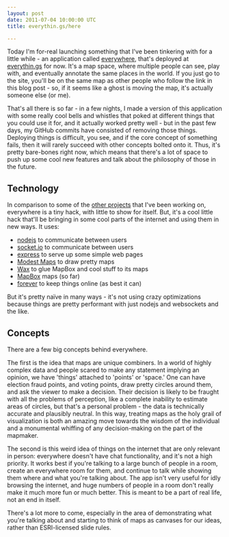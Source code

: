 ```yaml
---
layout: post
date: 2011-07-04 10:00:00 UTC
title: everythin.gs/here

---
```


Today I'm for-real launching something that I've been tinkering with for a little while - an application called [everywhere](http://github.com/tmcw/everywhere), that's deployed at [everythin.gs](http://everythin.gs/here/notes) for now. It's a map space, where multiple people can see, play with, and eventually annotate the same places in the world. If you just go to the site, you'll be on the same map as other people who follow the link in this blog post - so, if it seems like a ghost is moving the map, it's actually someone else (or me).

That's all there is so far - in a few nights, I made a version of this application with some really cool bells and whistles that poked at different things that you could use it for, and it actually worked pretty well - but in the past few days, my GitHub commits have consisted of removing those things. Deploying things is difficult, you see, and if the core concept of something fails, then it will rarely succeed with other concepts bolted onto it. Thus, it's pretty bare-bones right now, which means that there's a lot of space to push up some cool new features and talk about the philosophy of those in the future.

## Technology

In comparison to some of the [other projects](http://tilemill.com/) that I've been working on, everywhere is a tiny hack, with little to show for itself. But, it's a cool little hack that'll be bringing in some cool parts of the internet and using them in new ways. It uses:

* [nodejs](http://nodejs.com) to communicate between users
* [socket.io](http://socket.io) to communicate between users
* [express](http://expressjs.com) to serve up some simple web pages
* [Modest Maps](http://github.com/stamen/modestmaps-js) to draw pretty maps
* [Wax](http://github.com/mapbox/wax) to glue MapBox and cool stuff to its maps
* [MapBox](http://mapbox.com) maps (so far)
* [forever](http://github.com/indexzero/forever) to keep things online (as best it can)

But it's pretty naïve in many ways - it's not using crazy optimizations because things are pretty performant with just nodejs and websockets and the like.

## Concepts

There are a few big concepts behind everywhere.

The first is the idea that maps are unique combiners. In a world of highly complex data and people scared to make any statement implying an opinion, we have 'things' attached to 'points' or 'space.' One can have election fraud points, and voting points, draw pretty circles around them, and ask the viewer to make a decision. Their decision is likely to be fraught with all the problems of perception, like a complete inability to estimate areas of circles, but that's a personal problem - the data is technically accurate and plausibly neutral. In this way, treating maps as the holy grail of visualization is both an amazing move towards the wisdom of the individual and a monumental whiffing of any decision-making on the part of the mapmaker.

The second is this weird idea of things on the internet that are only relevant in person: everywhere doesn't have chat functionality, and it's not a high priority. It works best if you're talking to a large bunch of people in a room, create an everywhere room for them, and continue to talk while showing them where and what you're talking about. The app isn't very useful for idly browsing the internet, and huge numbers of people in a room don't really make it much more fun or much better. This is meant to be a part of real life, not an end in itself.

There's a lot more to come, especially in the area of demonstrating what you're talking about and starting to think of maps as canvases for our ideas, rather than ESRI-licensed slide rules.
